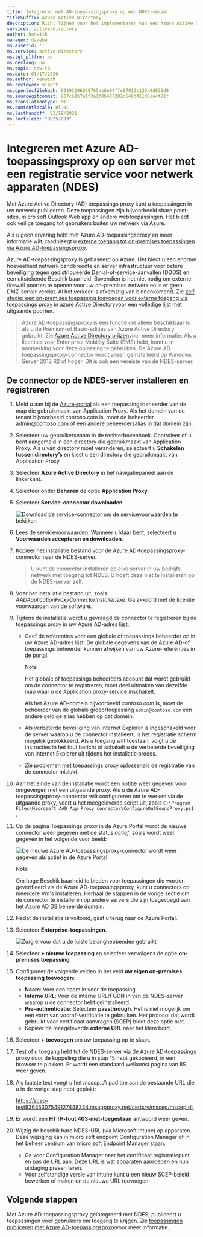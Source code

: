 ```yaml
---
title: Integreren met AD-toepassingsproxy op een NDES-server
titleSuffix: Azure Active Directory
description: Richt lijnen voor het implementeren van een Azure Active Directory-toepassingsproxy voor het beveiligen van uw NDES-server.
services: active-directory
author: kenwith
manager: daveba
ms.assetid: ''
ms.service: active-directory
ms.tgt_pltfrm: na
ms.devlang: na
ms.topic: how-to
ms.date: 01/17/2020
ms.author: kenwith
ms.reviewer: mimart
ms.openlocfilehash: 69193296069765ae6e94ffe97913c136a0d033d9
ms.sourcegitcommit: 867cb1b7a1f3a1f0b427282c648d411d0ca4f81f
ms.translationtype: MT
ms.contentlocale: nl-NL
ms.lasthandoff: 03/19/2021
ms.locfileid: "99257893"
---
```

# <a name="integrate-with-azure-ad-application-proxy-on-a-network-device-enrollment-service-ndes-server"></a>Integreren met Azure AD-toepassingsproxy op een server met een registratie service voor netwerk apparaten (NDES)

Met Azure Active Directory (AD) toepassings proxy kunt u toepassingen in uw netwerk publiceren. Deze toepassingen zijn bijvoorbeeld share point-sites, micro soft Outlook Web app en andere webtoepassingen. Het biedt ook veilige toegang tot gebruikers buiten uw netwerk via Azure.

Als u geen ervaring hebt met Azure AD-toepassingsproxy en meer informatie wilt, raadpleegt u [externe toegang tot on-premises toepassingen via Azure AD-toepassingsproxy](application-proxy.md).

Azure AD-toepassingsproxy is gebaseerd op Azure. Het biedt u een enorme hoeveelheid netwerk bandbreedte en server infrastructuur voor betere beveiliging tegen gedistribueerde Denial-of-service-aanvallen (DDOS) en een uitstekende Beschik baarheid. Bovendien is het niet nodig om externe firewall poorten te openen voor uw on-premises netwerk en is er geen DMZ-server vereist. Al het verkeer is afkomstig van binnenkomend. Zie [zelf studie: een on-premises toepassing toevoegen voor externe toegang via toepassings proxy in azure Active Directory](./application-proxy-add-on-premises-application.md#prepare-your-on-premises-environment)voor een volledige lijst met uitgaande poorten.

> Azure AD-toepassingsproxy is een functie die alleen beschikbaar is als u de Premium-of Basic-edities van Azure Active Directory gebruikt. Zie [Azure Active Directory prijzen](https://azure.microsoft.com/pricing/details/active-directory/)voor meer informatie. 
> Als u licenties voor Enter prise Mobility Suite (EMS) hebt, komt u in aanmerking voor deze oplossing te gebruiken.
> De Azure AD-toepassingsproxy-connector wordt alleen geïnstalleerd op Windows Server 2012 R2 of hoger. Dit is ook een vereiste van de NDES-server.

## <a name="install-and-register-the-connector-on-the-ndes-server"></a>De connector op de NDES-server installeren en registreren

1. Meld u aan bij de [Azure-portal](https://portal.azure.com/) als een toepassingsbeheerder van de map die gebruikmaakt van Application Proxy. Als het domein van de tenant bijvoorbeeld contoso.com is, moet de beheerder admin@contoso.com of een andere beheerdersalias in dat domein zijn.
1. Selecteer uw gebruikersnaam in de rechterbovenhoek. Controleer of u bent aangemeld in een directory die gebruikmaakt van Application Proxy. Als u van directory moet veranderen, selecteert u **Schakelen tussen directory’s** en kiest u een directory die gebruikmaakt van Application Proxy.
1. Selecteer **Azure Active Directory** in het navigatiepaneel aan de linkerkant.
1. Selecteer onder **Beheren** de optie **Application Proxy**.
1. Selecteer **Service-connector downloaden**.

    ![Download de service-connector om de servicevoorwaarden te bekijken](./media/active-directory-app-proxy-protect-ndes/application-proxy-download-connector-service.png)

1. Lees de servicevoorwaarden. Wanneer u klaar bent, selecteert u **Voorwaarden accepteren en downloaden**.
1. Kopieer het installatie bestand voor de Azure AD-toepassingsproxy-connector naar de NDES-server. 
   > U kunt de connector installeren op elke server in uw bedrijfs netwerk met toegang tot NDES. U hoeft deze niet te installeren op de NDES-server zelf.
1. Voer het installatie bestand uit, zoals *AADApplicationProxyConnectorInstaller.exe*. Ga akkoord met de licentie voorwaarden van de software.
1. Tijdens de installatie wordt u gevraagd de connector te registreren bij de toepassings proxy in uw Azure AD-adres lijst.
   * Geef de referenties voor een globale of toepassings beheerder op in uw Azure AD-adres lijst. De globale gegevens van de Azure AD-of toepassings beheerder kunnen afwijken van uw Azure-referenties in de portal.

        > [!NOTE]
        > Het globale of toepassings beheerders account dat wordt gebruikt om de connector te registreren, moet deel uitmaken van dezelfde map waar u de Application proxy-service inschakelt.
        >
        > Als het Azure AD-domein bijvoorbeeld *contoso.com* is, moet de beheerder van de globale groep/toepassing `admin@contoso.com` een andere geldige alias hebben op dat domein.

   * Als verbeterde beveiliging van Internet Explorer is ingeschakeld voor de server waarop u de connector installeert, is het registratie scherm mogelijk geblokkeerd. Als u toegang wilt toestaan, volgt u de instructies in het fout bericht of schakelt u de verbeterde beveiliging van Internet Explorer uit tijdens het installatie proces.
   * Zie [problemen met toepassings proxy oplossen](application-proxy-troubleshoot.md)als de registratie van de connector mislukt.
1. Aan het einde van de installatie wordt een notitie weer gegeven voor omgevingen met een uitgaande proxy. Als u de Azure AD-toepassingsproxy-connector wilt configureren om te werken via de uitgaande proxy, voert u het meegeleverde script uit, zoals `C:\Program Files\Microsoft AAD App Proxy connector\ConfigureOutBoundProxy.ps1` .
1. Op de pagina Toepassings proxy in de Azure Portal wordt de nieuwe connector weer gegeven met de status *actief*, zoals wordt weer gegeven in het volgende voor beeld:

    ![De nieuwe Azure AD-toepassingsproxy-connector wordt weer gegeven als actief in de Azure Portal](./media/active-directory-app-proxy-protect-ndes/connected-app-proxy.png)

    > [!NOTE]
    > Om hoge Beschik baarheid te bieden voor toepassingen die worden geverifieerd via de Azure AD-toepassingsproxy, kunt u connectors op meerdere Vm's installeren. Herhaal de stappen in de vorige sectie om de connector te installeren op andere servers die zijn toegevoegd aan het Azure AD DS beheerde domein.

1. Nadat de installatie is voltooid, gaat u terug naar de Azure Portal.

1. Selecteer **Enterprise-toepassingen**.

   ![Zorg ervoor dat u de juiste belanghebbenden gebruikt](./media/active-directory-app-proxy-protect-ndes/azure-active-directory-enterprise-applications.png)

1. Selecteer **+ nieuwe toepassing** en selecteer vervolgens de optie **on-premises toepassing**. 

1. Configureer de volgende velden in het veld **uw eigen on-premises toepassing toevoegen**:

   * **Naam**: Voer een naam in voor de toepassing.
   * **Interne URL**: Voer de interne URL/FQDN in van de NDES-server waarop u de connector hebt geïnstalleerd.
   * **Pre-authenticatie**: Selecteer **passthrough**. Het is niet mogelijk om een vorm van vooraf-verificatie te gebruiken. Het protocol dat wordt gebruikt voor certificaat aanvragen (SCEP) biedt deze optie niet.
   * Kopieer de meegeleverde **externe URL** naar het klem bord.

1. Selecteer **+ toevoegen** om uw toepassing op te slaan.

1. Test of u toegang hebt tot de NDES-server via de Azure AD-toepassings proxy door de koppeling die u in stap 15 hebt gekopieerd, in een browser te plakken. Er wordt een standaard welkomst pagina van IIS weer geven.

1. Als laatste test voegt u het *mscep.dll* pad toe aan de bestaande URL die u in de vorige stap hebt geplakt:

   https://scep-test93635307549127448334.msappproxy.net/certsrv/mscep/mscep.dll

1. Er wordt een **HTTP-fout 403-niet-toegestaan** antwoord weer geven.

1. Wijzig de beschik bare NDES-URL (via Microsoft Intune) op apparaten. Deze wijziging kan in micro soft endpoint Configuration Manager of in het beheer centrum van micro soft Endpoint Manager staan.

   * Ga voor Configuration Manager naar het certificaat registratiepunt en pas de URL aan. Deze URL is wat apparaten aanroepen en hun uitdaging presen teren.
   * Voor zelfstandige versie van intune kunt u een nieuw SCEP-beleid bewerken of maken en de nieuwe URL toevoegen.

## <a name="next-steps"></a>Volgende stappen

Met Azure AD-toepassingsproxy geïntegreerd met NDES, publiceert u toepassingen voor gebruikers om toegang te krijgen. Zie [toepassingen publiceren met Azure AD-toepassingsproxy](./application-proxy-add-on-premises-application.md)voor meer informatie.
